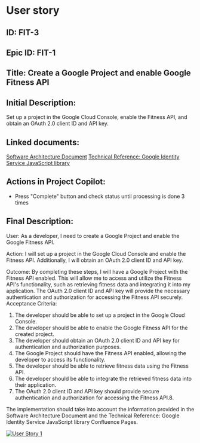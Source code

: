 # User story
## ID: FIT-3
## Epic ID: FIT-1
## Title: Create a Google Project and enable Google Fitness API
## Initial Description:
Set up a project in the Google Cloud Console, enable the Fitness API, and obtain an OAuth 2.0 client ID and API key.
## Linked documents:
[Software Architecture Document](/step2-project-copilot-project/confluence/software-architecture-document.md)
[Technical Reference: Google Identity Service JavaScript library](/step2-project-copilot-project/confluence/technical-reference-gis.md)
## Actions in Project Copilot:
- Press "Complete" button and check status until processing is done 3 times
## Final Description:
User:
As a developer, I need to create a Google Project and enable the Google Fitness API.

Action:
I will set up a project in the Google Cloud Console and enable the Fitness API. Additionally, I will obtain an OAuth 2.0 client ID and API key.

Outcome:
By completing these steps, I will have a Google Project with the Fitness API enabled. This will allow me to access and utilize the Fitness API's functionality, such as retrieving fitness data and integrating it into my application. The OAuth 2.0 client ID and API key will provide the necessary authentication and authorization for accessing the Fitness API securely.
Acceptance Criteria:
1. The developer should be able to set up a project in the Google Cloud Console.
2. The developer should be able to enable the Google Fitness API for the created project.
3. The developer should obtain an OAuth 2.0 client ID and API key for authentication and authorization purposes.
4. The Google Project should have the Fitness API enabled, allowing the developer to access its functionality.
5. The developer should be able to retrieve fitness data using the Fitness API.
6. The developer should be able to integrate the retrieved fitness data into their application.
7. The OAuth 2.0 client ID and API key should provide secure authentication and authorization for accessing the Fitness API.8. 

The implementation should take into account the information provided in the Software Architecture Document and the Technical Reference: Google Identity Service JavaScript library Confluence Pages.

[![User Story 1](http://img.youtube.com/vi/mRDzkPGeYN8/0.jpg)](https://www.youtube.com/watch?v=mRDzkPGeYN8 "User Story 1")